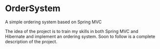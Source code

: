 # OrderSystem
A simple ordering system based on Spring MVC

The idea of the project is to train my skills in both Spring MVC and Hibernate and implement an ordering system.
Soon to follow is a complete description of the project.
